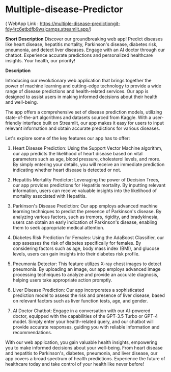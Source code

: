 # Multiple-disease-Predictor 
( WebApp Link : https://multiple-disease-predictiongit-fdy4rc6etbdfb9wsjcamps.streamlit.app/)

**Short Description**
Discover our groundbreaking web app! Predict diseases like heart disease, hepatitis mortality, Parkinson's disease, diabetes risk, pneumonia, and detect liver diseases. Engage with an AI doctor through our chatbot. Experience accurate predictions and personalized healthcare insights. Your health, our priority!

**Description**

Introducing our revolutionary web application that brings together the power of machine learning and cutting-edge technology to provide a wide range of disease predictions and health-related services. Our app is designed to assist users in making informed decisions about their health and well-being.

The app offers a comprehensive set of disease prediction models, utilizing state-of-the-art algorithms and datasets sourced from Kaggle. With a user-friendly interface built on Streamlit, our app makes it easy for users to input relevant information and obtain accurate predictions for various diseases.

Let's explore some of the key features our app has to offer:

1. Heart Disease Prediction: Using the Support Vector Machine algorithm, our app predicts the likelihood of heart disease based on vital parameters such as age, blood pressure, cholesterol levels, and more. By simply entering your details, you will receive an immediate prediction indicating whether heart disease is detected or not.

2. Hepatitis Mortality Predictor: Leveraging the power of Decision Trees, our app provides predictions for Hepatitis mortality. By inputting relevant information, users can receive valuable insights into the likelihood of mortality associated with Hepatitis.

3. Parkinson's Disease Prediction: Our app employs advanced machine learning techniques to predict the presence of Parkinson's disease. By analyzing various factors, such as tremors, rigidity, and bradykinesia, users can obtain an early indication of Parkinson's disease, enabling them to seek appropriate medical attention.

4. Diabetes Risk Prediction for Females: Using the AdaBoost Classifier, our app assesses the risk of diabetes specifically for females. By considering factors such as age, body mass index (BMI), and glucose levels, users can gain insights into their diabetes risk profile.

5. Pneumonia Detector: This feature utilizes X-ray chest images to detect pneumonia. By uploading an image, our app employs advanced image processing techniques to analyze and provide an accurate diagnosis, helping users take appropriate action promptly.

6. Liver Disease Prediction: Our app incorporates a sophisticated prediction model to assess the risk and presence of liver disease, based on relevant factors such as liver function tests, age, and gender.

7. AI Doctor Chatbot: Engage in a conversation with our AI-powered doctor, equipped with the capabilities of the GPT-3.5 Turbo or GPT-4 model. Simply enter your health-related query, and our chatbot will provide accurate responses, guiding you with reliable information and recommendations.

With our web application, you gain valuable health insights, empowering you to make informed decisions about your well-being. From heart disease and hepatitis to Parkinson's, diabetes, pneumonia, and liver disease, our app covers a broad spectrum of health predictions. Experience the future of healthcare today and take control of your health like never before!
